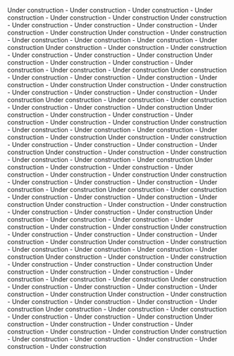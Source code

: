 Under construction - Under construction - Under construction - Under construction - Under construction - Under construction
Under construction - Under construction - Under construction - Under construction - Under construction - Under construction
Under construction - Under construction - Under construction - Under construction - Under construction - Under construction
Under construction - Under construction - Under construction - Under construction - Under construction - Under construction
Under construction - Under construction - Under construction - Under construction - Under construction - Under construction
Under construction - Under construction - Under construction - Under construction - Under construction - Under construction
Under construction - Under construction - Under construction - Under construction - Under construction - Under construction
Under construction - Under construction - Under construction - Under construction - Under construction - Under construction
Under construction - Under construction - Under construction - Under construction - Under construction - Under construction
Under construction - Under construction - Under construction - Under construction - Under construction - Under construction
Under construction - Under construction - Under construction - Under construction - Under construction - Under construction
Under construction - Under construction - Under construction - Under construction - Under construction - Under construction
Under construction - Under construction - Under construction - Under construction - Under construction - Under construction
Under construction - Under construction - Under construction - Under construction - Under construction - Under construction
Under construction - Under construction - Under construction - Under construction - Under construction - Under construction
Under construction - Under construction - Under construction - Under construction - Under construction - Under construction
Under construction - Under construction - Under construction - Under construction - Under construction - Under construction
Under construction - Under construction - Under construction - Under construction - Under construction - Under construction
Under construction - Under construction - Under construction - Under construction - Under construction - Under construction
Under construction - Under construction - Under construction - Under construction - Under construction - Under construction
Under construction - Under construction - Under construction - Under construction - Under construction - Under construction
Under construction - Under construction - Under construction - Under construction - Under construction - Under construction
Under construction - Under construction - Under construction - Under construction - Under construction - Under construction
Under construction - Under construction - Under construction - Under construction - Under construction - Under construction
Under construction - Under construction - Under construction - Under construction - Under construction - Under construction
Under construction - Under construction - Under construction - Under construction - Under construction - Under construction
